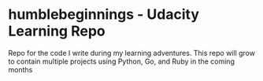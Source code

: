 # humblebeginnings - Udacity Learning Repo
Repo for the code I write during my learning adventures.  This repo will grow to contain multiple projects using Python, Go, and Ruby in the coming months
